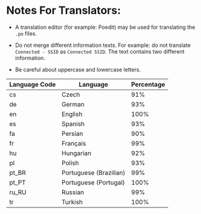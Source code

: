 # Notes For Translators:

- A translation editor (for example: Poedit) may be used for translating the ```.po``` files.

- Do not merge different information texts. For example: do not translate ```Connected - SSID``` 
as ```Connected SSID```. The text contains two different information. 

- Be careful about uppercase and lowercase letters.


| Language Code  | Language               | Percentage |
| -------------- | ---------------------- | ---------- |
| cs             | Czech                  | 91%        |
| de             | German                 | 93%        |
| en             | English                | 100%       |
| es             | Spanish                | 93%        |
| fa             | Persian                | 90%        |
| fr             | Français               | 99%        |
| hu             | Hungarian              | 92%        |
| pl             | Polish                 | 93%        |
| pt_BR          | Portuguese (Brazilian) | 99%        |
| pt_PT          | Portuguese (Portugal)  | 100%       |
| ru_RU          | Russian                | 99%        |
| tr             | Turkish                | 100%       |

